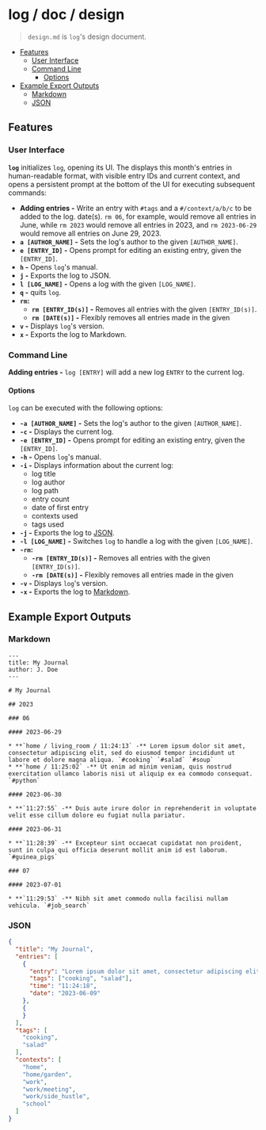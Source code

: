 # log / doc / design

> `design.md` is `log`'s design document.

<!-- vim-markdown-toc GFM -->

* [Features](#features)
  * [User Interface](#user-interface)
  * [Command Line](#command-line)
    * [Options](#options)
* [Example Export Outputs](#example-export-outputs)
  * [Markdown](#markdown)
  * [JSON](#json)

<!-- vim-markdown-toc -->

## Features

### User Interface

**`log`** initializes `log`, opening its UI. The displays this month's entries
in human-readable format, with visible entry IDs and current context, and opens
a persistent prompt at the bottom of the UI for executing subsequent commands:
* **Adding entries -** Write an entry with `#tags` and a `#/context/a/b/c` to
be added to the log.
date(s). `rm 06`, for example, would remove all entries in June, while `rm 2023` would remove all entries in 2023, and `rm 2023-06-29` would remove all entries on June 29, 2023.
* **`a [AUTHOR_NAME]` -** Sets the log's author to the given `[AUTHOR_NAME]`.
* **`e [ENTRY_ID]` -** Opens prompt for editing an existing entry, given the
`[ENTRY_ID]`.
* **`h` -** Opens `log`'s manual.
* **`j` -** Exports the log to JSON.
* **`l [LOG_NAME]` -** Opens a log with the given `[LOG_NAME]`.
* **`q` -** quits `log`.
* **`rm`:**
  * **`rm [ENTRY_ID(s)]` -** Removes all entries with the given `[ENTRY_ID(s)]`.
  * **`rm [DATE(s)]` -** Flexibly removes all entries made in the given
* **`v` -** Displays `log`'s version.
* **`x` -** Exports the log to Markdown.

### Command Line

**Adding entries -** `log [ENTRY]` will add a new log `ENTRY` to the current
log.

#### Options

`log` can be executed with the following options:

* **`-a [AUTHOR_NAME]` -** Sets the log's author to the given `[AUTHOR_NAME]`.
* **`-c` -** Displays the current log.
* **`-e [ENTRY_ID]` -** Opens prompt for editing an existing entry, given the
`[ENTRY_ID]`.
* **`-h` -** Opens `log`'s manual.
* **`-i` -** Displays information about the current log:
  * log title
  * log author
  * log path
  * entry count
  * date of first entry
  * contexts used
  * tags used
* **`-j` -** Exports the log to [JSON](#json).
* **`-l [LOG_NAME]` -** Switches `log` to handle a log
with the given `[LOG_NAME]`.
* **`-rm`:**
  * **`-rm [ENTRY_ID(s)]` -** Removes all entries with the given `[ENTRY_ID(s)]`.
  * **`-rm [DATE(s)]` -** Flexibly removes all entries made in the given
* **`-v` -** Displays `log`'s version.
* **`-x` -** Exports the log to [Markdown](#markdown).

## Example Export Outputs

### Markdown

```
---
title: My Journal
author: J. Doe
---

# My Journal

## 2023

### 06

#### 2023-06-29

* **`home / living_room / 11:24:13` -** Lorem ipsum dolor sit amet, consectetur adipiscing elit, sed do eiusmod tempor incididunt ut labore et dolore magna aliqua. `#cooking` `#salad` `#soup`
* **`home / 11:25:02` -** Ut enim ad minim veniam, quis nostrud exercitation ullamco laboris nisi ut aliquip ex ea commodo consequat. `#python`

#### 2023-06-30

* **`11:27:55` -** Duis aute irure dolor in reprehenderit in voluptate velit esse cillum dolore eu fugiat nulla pariatur.

#### 2023-06-31

* **`11:28:39` -** Excepteur sint occaecat cupidatat non proident, sunt in culpa qui officia deserunt mollit anim id est laborum. `#guinea_pigs`

### 07

#### 2023-07-01

* **`11:29:53` -** Nibh sit amet commodo nulla facilisi nullam vehicula. `#job_search`
```

### JSON

```json
{
  "title": "My Journal",
  "entries": [
    {
      "entry": "Lorem ipsum dolor sit amet, consectetur adipiscing elit, sed do eiusmod tempor incididunt ut labore et dolore magna aliqua. `#cooking` `#salad` `#soup`",
      "tags": ["cooking", "salad"],
      "time": "11:24:18",
      "date": "2023-06-09"
    },
    {
    }
  ],
  "tags": [
    "cooking",
    "salad"
  ],
  "contexts": [
    "home",
    "home/garden",
    "work",
    "work/meeting",
    "work/side_hustle",
    "school"
  ]
}
```
